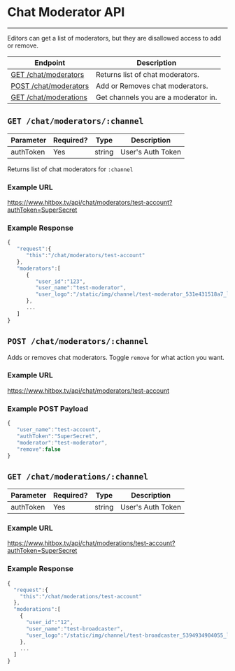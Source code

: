 # Chat Moderator API
***

Editors can get a list of moderators, but they are disallowed access to add or remove.

| Endpoint | Description |
| ---- | --------------- |
| [GET /chat/moderators](/chat/moderators.md#get-chatmoderatorschannel) | Returns list of chat moderators. |
| [POST /chat/moderators](/chat/moderators.md#post-chatmoderatorschannel) | Add or Removes chat moderators. |
| [GET /chat/moderations](/chat/moderators.md#get-chatmoderationschannel) | Get channels you are a moderator in. |

## `GET /chat/moderators/:channel`

| Parameter | Required? | Type | Description |
| --- | --- | --- | --- |
| authToken | Yes | string | User's Auth Token |

Returns list of chat moderators for `:channel`

### Example URL

https://www.hitbox.tv/api/chat/moderators/test-account?authToken=SuperSecret

### Example Response 

```javascript
{
   "request":{
      "this":"/chat/moderators/test-account"
   },
   "moderators":[
      {
         "user_id":"123",
         "user_name":"test-moderator",
         "user_logo":"/static/img/channel/test-moderator_531e431518a7_large.png"
      },
      ...
   ]
}
```

## `POST /chat/moderators/:channel`

Adds or removes chat moderators. Toggle `remove` for what action you want.

### Example URL

https://www.hitbox.tv/api/chat/moderators/test-account

### Example POST Payload 


```javascript
{
   "user_name":"test-account",
   "authToken":"SuperSecret",
   "moderator":"test-moderator",
   "remove":false
}
```

## `GET /chat/moderations/:channel`

| Parameter | Required? | Type | Description |
| --- | --- | --- | --- |
| authToken | Yes | string | User's Auth Token |

### Example URL

https://www.hitbox.tv/api/chat/moderations/test-account?authToken=SuperSecret

### Example Response

```javascript
{
  "request":{
    "this":"/chat/moderations/test-account"
  },
  "moderations":[
    {
      "user_id":"12",
      "user_name":"test-broadcaster",
      "user_logo":"/static/img/channel/test-broadcaster_5394934904055_large.jpg"
    },
    ...
  ]
}
```
